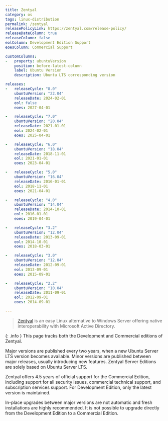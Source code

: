 ```yaml
---
title: Zentyal
category: os
tags: linux-distribution
permalink: /zentyal
releasePolicyLink: https://zentyal.com/release-policy/
releaseDateColumn: true
releaseColumn: false
eolColumn: Development Edition Support
eoesColumn: Commercial Support

customColumns:
-   property: ubuntuVersion
    position: before-latest-column
    label: Ubuntu Version
    description: Ubuntu LTS corresponding version

releases:
-   releaseCycle: "8.0"
    ubuntuVersion: "22.04"
    releaseDate: 2024-02-01
    eol: false
    eoes: 2027-04-01

-   releaseCycle: "7.0"
    ubuntuVersion: "20.04"
    releaseDate: 2021-01-01
    eol: 2024-02-01
    eoes: 2025-04-01

-   releaseCycle: "6.0"
    ubuntuVersion: "18.04"
    releaseDate: 2018-11-01
    eol: 2021-01-01
    eoes: 2023-04-01

-   releaseCycle: "5.0"
    ubuntuVersion: "16.04"
    releaseDate: 2016-01-01
    eol: 2018-11-01
    eoes: 2021-04-01

-   releaseCycle: "4.0"
    ubuntuVersion: "14.04"
    releaseDate: 2014-10-01
    eol: 2016-01-01
    eoes: 2019-04-01

-   releaseCycle: "3.2"
    ubuntuVersion: "12.04"
    releaseDate: 2013-09-01
    eol: 2014-10-01
    eoes: 2018-03-01

-   releaseCycle: "3.0"
    ubuntuVersion: "12.04"
    releaseDate: 2012-09-01
    eol: 2013-09-01
    eoes: 2015-09-01

-   releaseCycle: "2.2"
    ubuntuVersion: "10.04"
    releaseDate: 2011-09-01
    eol: 2012-09-01
    eoes: 2014-09-01

---
```


> [Zentyal](https://zentyal.com) is an easy Linux alternative to Windows Server offering native
> interoperability with Microsoft Active Directory.

{: .info }
This page tracks both the Development and Commercial editions of Zentyal.

Major versions are published every two years, when a new Ubuntu Server LTS version becomes available.
Minor versions are published between major releases, usually introducing new features.
Zentyal Server Editions are solely based on Ubuntu Server LTS.

Zentyal offers 4.5 years of official support for the Commercial Edition, including support for all
security issues, commercial technical support, and subscription services support.
For  Development Edition, only the latest version is maintained.

In-place upgrades between major versions are not automatic and fresh installations are highly
recommended. It is not possible to upgrade directly from the Development Edition to a Commercial
Edition.
